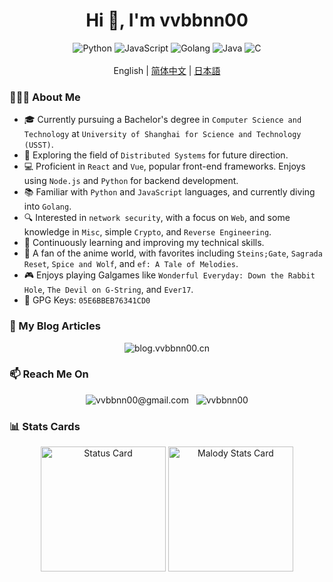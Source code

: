 <h1 style="text-align: center;" align="center">
  Hi 👋, I'm vvbbnn00
</h1>

<div style="text-align: center;" align="center">
  <img src="https://img.shields.io/badge/python-3670A0?style=for-the-badge&logo=python&logoColor=ffdd54" style="display: inline-block;"  alt="Python"/> 
  <img src="https://img.shields.io/badge/javascript-%23323330.svg?style=for-the-badge&logo=javascript&logoColor=%23F7DF1E" style="display: inline-block;"  alt="JavaScript"/> 
  <img src="https://img.shields.io/badge/go-%2300ADD8.svg?style=for-the-badge&logo=go&logoColor=white" style="display: inline-block;" alt="Golang" />
  <img src="https://img.shields.io/badge/java-%23ED8B00.svg?style=for-the-badge&logo=openjdk&logoColor=white" style="display: inline-block;" alt="Java" />
  <img src="https://img.shields.io/badge/c-%2300599C.svg?style=for-the-badge&logo=c&logoColor=white" style="display: inline-block;" alt="C" />
</div>

<br/>

<div style="text-align: center;" align="center">
  English | <a href="README_zh.md">简体中文</a> | <a href="README_ja.md">日本語</a>
</div>

### 👨🏻‍💻 About Me

- 🎓 Currently pursuing a Bachelor's degree in `Computer Science and Technology`
  at `University of Shanghai for Science and Technology (USST)`.
- 🚀 Exploring the field of `Distributed Systems` for future direction.
- 💻 Proficient in `React` and `Vue`, popular front-end frameworks. Enjoys using `Node.js` and `Python` for backend
  development.
- 📚 Familiar with `Python` and `JavaScript` languages, and currently diving into `Golang`.
- 🔍 Interested in `network security`, with a focus on `Web`, and some knowledge in `Misc`, simple `Crypto`,
  and `Reverse Engineering`.
- 🌱 Continuously learning and improving my technical skills.
- 🎥 A fan of the anime world, with favorites including `Steins;Gate`, `Sagrada Reset`, `Spice and Wolf`,
  and `ef: A Tale of Melodies`.
- 🎮 Enjoys playing Galgames like `Wonderful Everyday: Down the Rabbit Hole`, `The Devil on G-String`, and `Ever17`.
- 🔑 GPG Keys: `05E6BBEB76341CD0`

### 💬 My Blog Articles

<div style="text-align: center;" align="center">
  <a href="https://blog.vvbbnn00.cn" target="_blank" style="text-decoration: none">
    <img src="https://img.shields.io/badge/blog.vvbbnn00.cn-F88900?style=for-the-badge&logo=rss&logoColor=white" style="display: inline-block;" alt="blog.vvbbnn00.cn" />
  </a>
</div>

### 📫 Reach Me On

<div style="text-align: center;" align="center">
  <a href="mailto:vvbbnn00@gmail.com" target="_blank" style="text-decoration: none">
    <img src="https://img.shields.io/badge/Gmail-D14836?style=for-the-badge&logo=gmail&logoColor=white" style="display: inline-block;" alt="vvbbnn00@gmail.com" />
  </a>
  <span>&nbsp;</span>
  <a href="https://github.com/vvbbnn00" target="_blank" style="text-decoration: none">
    <img src="https://img.shields.io/badge/GitHub-181717?style=for-the-badge&logo=github&logoColor=white" style="display: inline-block;" alt="vvbbnn00" />
  </a>
</div>

### 📊 Stats Cards

<div style="text-align: center;" align="center">
  <img src="https://gitcard.bzpl.tech/api?username=vvbbnn00&amp;show_icons=true&amp;count_private=true" alt="Status Card" height="200px" />
  <a href="https://m.mugzone.net/accounts/user/178813" target="_blank" style="text-decoration: none">
      <img src="https://malody-stat-card.bzpl.tech/card/default/178813" alt="Malody Stats Card" height="200px" />
  </a>
</div>

